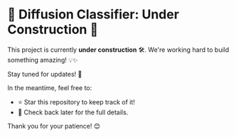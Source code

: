 # 🚧 Diffusion Classifier: Under Construction 🚧  

This project is currently **under construction** 🛠️. We're working hard to build something amazing! 💡✨  

Stay tuned for updates! 🚀  

In the meantime, feel free to:  
- ⭐ Star this repository to keep track of it!  
- 📝 Check back later for the full details.  

Thank you for your patience! 😊
